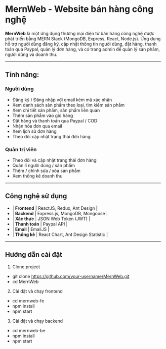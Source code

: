 # MernWeb - Website bán hàng công nghệ

**MernWeb** là một ứng dụng thương mại điện tử bán hàng công nghệ được phát triển bằng MERN Stack (MongoDB, Express, React, Node.js). Ứng dụng hỗ trợ người dùng đăng ký, cập nhật thông tin người dùng, đặt hàng, thanh toán qua Paypal, quản lý đơn hàng, và có trang admin để quản lý sản phẩm, người dùng và doanh thu.

---

## Tính năng:

### Người dùng
- Đăng ký / Đăng nhập với email kèm mã xác nhận
- Xem danh sách sản phẩm theo loại, tìm kiếm sản phẩm
- Xem chi tiết sản phẩm, sản phẩm liên quan
- Thêm sản phẩm vào giỏ hàng
- Đặt hàng và thanh toán qua Paypal / COD
- Nhận hóa đơn qua email
- Xem lịch sử đơn hàng
- Theo dõi cập nhật trạng thái đơn hàng

### Quản trị viên
- Theo dõi và cập nhật trạng thái đơn hàng
- Quản lí người dùng / sản phẩm 
- Thêm / chỉnh sửa / xóa sản phẩm
- Xem thống kê doanh thu 

---

## Công nghệ sử dụng
- | **Frontend** | ReactJS, Redux, Ant Design |
- | **Backend**  | Express.js, MongoDB, Mongoose |
- | **Xác thực** | JSON Web Token (JWT) |
- | **Thanh toán** | Paypal  API |
- | **Email** | EmailJS |
- | **Thống kê** | React Chart, Ant Design Statistic |

---

## Hướng dẫn cài đặt
1. Clone project
- git clone https://github.com/your-username/MernWeb.git
- cd MernWeb

2. Cài đặt và chạy frontend
- cd mernweb-fe
- npm install
- npm start

3. Cài đặt và chạy backend
- cd mernweb-be
- npm install
- npm start
